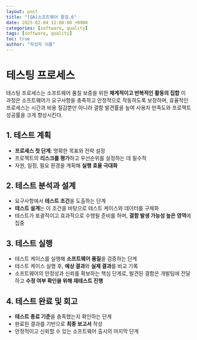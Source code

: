 ```yaml
---
layout: post
title: "[QA]소프트웨어 품질.6"
date: 2025-02-04 12:00:00 +0900
categories: [software, quality]
tags: [software, quality]
toc: true
author: "작성자 이름"
---
```


# 테스팅 프로세스

테스팅 프로세스는 소프트웨어 품질 보증을 위한 **체계적이고 반복적인 활동의 집합** 이 과정은 소프트웨어가 요구사항을 충족하고 안정적으로 작동하도록 보장하며, 효율적인 프로세스는 시간과 비용 절감뿐만 아니라 결함 발견률을 높여 사용자 만족도와 프로젝트 성공률을 크게 향상시킨다.

## 1. 테스트 계획
- **프로세스 첫 단계**: 명확한 목표와 전략 설정
- 프로젝트의 **리스크를 평가**하고 우선순위를 설정하는 데 필수적
- 자원, 일정, 필요 환경을 계획해 **실행 효율 극대화**

## 2. 테스트 분석과 설계
- 요구사항에서 **테스트 조건**을 도출하는 단계
- **테스트 설계**는 이 조건을 바탕으로 테스트 케이스와 데이터를 구체화
- 테스트가 포괄적이고 효과적으로 수행될 준비를 하며, **결함 발생 가능성 높은 영역**에 집중

## 3. 테스트 실행
- 테스트 케이스를 실행해 **소프트웨어 품질**을 검증하는 단계
- 테스트 케이스 실행 후, **예상 결과**와 **실제 결과**를 비교 기록
- 소프트웨어의 안정성과 신뢰를 확보하는 핵심 단계로, 발견된 결함은 개발팀에 전달하고 **수정 여부 확인을 위해 재테스트 진행**

## 4. 테스트 완료 및 회고
- **테스트 종료 기준**을 충족했는지 확인하는 단계
- 완료된 결과를 기반으로 **최종 보고서** 작성
- 안정적이고 신뢰할 수 있는 소프트웨어 출시의 마지막 단계

